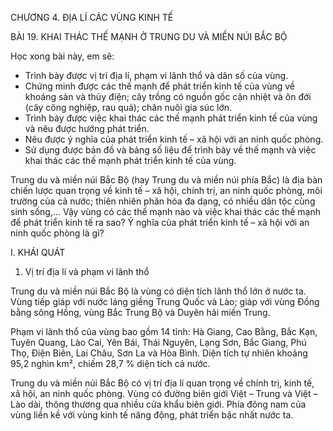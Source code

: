 CHƯƠNG 4. ĐỊA LÍ CÁC VÙNG KINH TẾ

BÀI 19. KHAI THÁC THẾ MẠNH Ở TRUNG DU VÀ MIỀN NÚI BẮC BỘ

Học xong bài này, em sẽ:
- Trình bày được vị trí địa lí, phạm vi lãnh thổ và dân số của vùng.
- Chứng minh được các thế mạnh để phát triển kinh tế của vùng về khoáng sản và thủy điện; cây trồng có nguồn gốc cận nhiệt và ôn đới (cây công nghiệp, rau quả); chăn nuôi gia súc lớn.
- Trình bày được việc khai thác các thế mạnh phát triển kinh tế của vùng và nêu được hướng phát triển.
- Nêu được ý nghĩa của phát triển kinh tế – xã hội với an ninh quốc phòng.
- Sử dụng được bản đồ và bảng số liệu để trình bày về thế mạnh và việc khai thác các thế mạnh phát triển kinh tế của vùng.

Trung du và miền núi Bắc Bộ (hay Trung du và miền núi phía Bắc) là địa bàn chiến lược quan trọng về kinh tế – xã hội, chính trị, an ninh quốc phòng, môi trường của cả nước; thiên nhiên phân hóa đa dạng, có nhiều dân tộc cùng sinh sống,... Vậy vùng có các thế mạnh nào và việc khai thác các thế mạnh để phát triển kinh tế ra sao? Ý nghĩa của phát triển kinh tế – xã hội với an ninh quốc phòng là gì?

I. KHÁI QUÁT

1. Vị trí địa lí và phạm vi lãnh thổ

Trung du và miền núi Bắc Bộ là vùng có diện tích lãnh thổ lớn ở nước ta. Vùng tiếp giáp với nước láng giềng Trung Quốc và Lào; giáp với vùng Đồng bằng sông Hồng, vùng Bắc Trung Bộ và Duyên hải miền Trung.

Phạm vi lãnh thổ của vùng bao gồm 14 tỉnh: Hà Giang, Cao Bằng, Bắc Kạn, Tuyên Quang, Lào Cai, Yên Bái, Thái Nguyên, Lạng Sơn, Bắc Giang, Phú Thọ, Điện Biên, Lai Châu, Sơn La và Hòa Bình. Diện tích tự nhiên khoảng 95,2 nghìn km², chiếm 28,7 % diện tích cả nước.

Trung du và miền núi Bắc Bộ có vị trí địa lí quan trọng về chính trị, kinh tế, xã hội, an ninh quốc phòng. Vùng có đường biên giới Việt – Trung và Việt – Lào dài, thông thương qua nhiều cửa khẩu biên giới. Phía đông nam của vùng liền kề với vùng kinh tế năng động, phát triển bậc nhất nước ta.